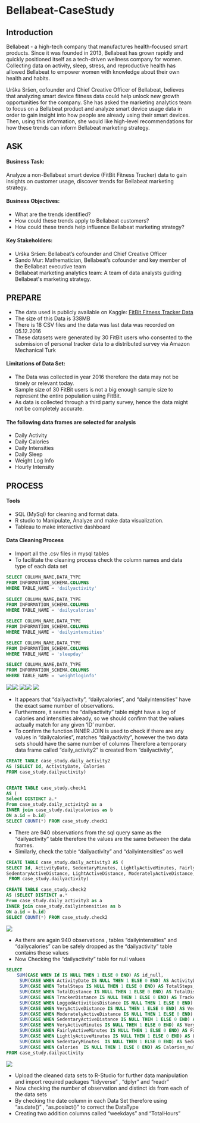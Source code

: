 # Bellabeat-CaseStudy






## Introduction

Bellabeat - a high-tech company that manufactures health-focused smart products. Since it was founded in 2013, Bellabeat has grown rapidly and quickly positioned itself as a tech-driven wellness company for women. Collecting data on activity, sleep, stress, and reproductive health has allowed Bellabeat to empower women with knowledge about their own health and habits. 

Urška Sršen, cofounder and Chief Creative Officer of Bellabeat, believes that analyzing smart device fitness data could help unlock new growth opportunities for the company. She has asked the marketing analytics team to focus on a Bellabeat product and analyze smart device usage data in order to gain insight into how people are already using their smart devices. Then, using this information, she would like high-level recommendations for how these trends can inform Bellabeat marketing strategy.

## ASK
#### Business Task:

Analyze a non-Bellabeat smart device (FitBit Fitness Tracker) data to gain insights on customer usage, discover trends for Bellabeat marketing strategy.
#### Business Objectives:
*	What are the trends identified? 
*	How could these trends apply to Bellabeat customers? 
*	How could these trends help influence Bellabeat marketing strategy?
#### Key Stakeholders: 
*	Urška Sršen: Bellabeat’s cofounder and Chief Creative Officer
*	Sando Mur: Mathematician, Bellabeat’s cofounder and key member of the Bellabeat executive team
*	Bellabeat marketing analytics team: A team of data analysts guiding Bellabeat's marketing strategy.

## PREPARE
*	The data used is publicly available on Kaggle: [FitBit Fitness Tracker Data](https://www.kaggle.com/arashnic/fitbit) 
*	The size of this Data is 338MB
*	There is 18 CSV files and the data was last data was recorded on 05.12.2016
*	These datasets were generated by 30 FitBit users who consented to the submission of personal tracker data to a distributed survey via Amazon Mechanical Turk

#### Limitations of Data Set: 
*	The Data was collected in year 2016 therefore the data may not be timely or relevant today.
*	Sample size of 30 FitBit users is not a big enough sample size to represent the entire population using FitBit.
*	As data is collected through a third party survey, hence the data might not be completely accurate. 

 #### The following data frames are selected for analysis
*	Daily Activity
*	Daily Calories
*	Daily Intensities
*	Daily Sleep
*	Weight Log Info
*	Hourly Intensity

## PROCESS

#### Tools
*	SQL (MySql) for cleaning and format data.
*	R studio to Manipulate, Analyze and make data visualization.
*	Tableau to make interactive dashboard
#### Data Cleaning Process
*	Import all the .csv files in mysql tables
*	To facilitate the cleaning process check the column names and data type of each data set

```sql
SELECT COLUMN_NAME,DATA_TYPE
FROM INFORMATION_SCHEMA.COLUMNS
WHERE TABLE_NAME = 'dailyactivity'
  
SELECT COLUMN_NAME,DATA_TYPE
FROM INFORMATION_SCHEMA.COLUMNS
WHERE TABLE_NAME = 'dailycalories'

SELECT COLUMN_NAME,DATA_TYPE
FROM INFORMATION_SCHEMA.COLUMNS
WHERE TABLE_NAME = 'dailyintensities'

SELECT COLUMN_NAME,DATA_TYPE
FROM INFORMATION_SCHEMA.COLUMNS
WHERE TABLE_NAME = 'sleepday'

SELECT COLUMN_NAME,DATA_TYPE
FROM INFORMATION_SCHEMA.COLUMNS
WHERE TABLE_NAME = 'weightloginfo'
```
![](https://github.com/Ritik-Singh23/images/blob/main/Capture.PNG)![](https://github.com/Ritik-Singh23/images/blob/main/Capture1.PNG)
![](https://github.com/Ritik-Singh23/images/blob/main/Capture2.PNG)![](https://github.com/Ritik-Singh23/images/blob/main/Capture3.PNG)
![](https://github.com/Ritik-Singh23/images/blob/main/Capture4.PNG)

*	It appears that “dailyactivity”, “dailycalories”, and “dailyintensities” have the exact same number of observations.
*	Furthermore, it seems the “dailyactivity” table might have a log of calories and intensities already, so we should confirm that the values actually match for any given ‘ID’ number.
*	To confirm the function INNER JOIN is used to check if there are any values in “dailycalories”, matches “dailyactivity”, however the two data sets should have the same number of columns Therefore a temporary data frame called “daily_activity2” is created from “dailyactivity”,

```sql
CREATE TABLE case_study.daily_activity2 
AS (SELECT Id, ActivityDate, Calories 
FROM case_study.dailyactivity)


CREATE TABLE case_study.check1
AS (
Select DISTINCT a.*
From case_study.daily_activity2 as a
INNER join case_study.dailycalories as b
ON a.id = b.id) 
SELECT COUNT(*) FROM case_study.check1
```
*	There are 940 observations from the sql query same as the “dailyactivity” table therefore  the values are the same between the data frames.
*	Similarly, check the table “dailyactivity” and “dailyintensities” as well

```sql
CREATE TABLE case_study.daily_activity3 AS (
SELECT Id, ActivityDate, SedentaryMinutes, LightlyActiveMinutes, FairlyActiveMinutes, VeryActiveMinutes,
SedentaryActiveDistance, LightActiveDistance, ModeratelyActiveDistance, VeryActiveDistance
 FROM case_study.dailyactivity)

CREATE TABLE case_study.check2
AS (SELECT DISTINCT a.*
From case_study.daily_activity3 as a
INNER join case_study.dailyintensities as b
ON a.id = b.id) 
SELECT COUNT(*) FROM case_study.check2
```
![](https://github.com/Ritik-Singh23/images/blob/main/Capture5.PNG)

*	As there are again 940 observations , tables “dailyintensities”  and “dailycalories” can be safely dropped as the “dailyactivity” table contains these values 
*	Now Checking the “dailyactivity” table for null values

```sql
SELECT
    SUM(CASE WHEN Id IS NULL THEN 1 ELSE 0 END) AS id_null,
     SUM(CASE WHEN ActivityDate IS NULL THEN 1 ELSE 0 END) AS ActivityDate_null,
     SUM(CASE WHEN TotalSteps IS NULL THEN 1 ELSE 0 END) AS TotalSteps_null,
     SUM(CASE WHEN TotalDistance IS NULL THEN 1 ELSE 0 END) AS TotalDistance_null,
     SUM(CASE WHEN TrackerDistance IS NULL THEN 1 ELSE 0 END) AS TrackerDistance_null,
     SUM(CASE WHEN LoggedActivitiesDistance IS NULL THEN 1 ELSE 0 END) AS LoggedActivitiesDistance_null,
     SUM(CASE WHEN VeryActiveDistance IS NULL THEN 1 ELSE 0 END) AS VeryActiveDistance_null,
     SUM(CASE WHEN ModeratelyActiveDistance IS NULL THEN 1 ELSE 0 END) AS LightActiveDistance_null,
     SUM(CASE WHEN SedentaryActiveDistance IS NULL THEN 1 ELSE 0 END) AS SedentaryActiveDistance_null,
     SUM(CASE WHEN VeryActiveMinutes IS NULL THEN 1 ELSE 0 END) AS VeryActiveMinutes_null,
     SUM(CASE WHEN FairlyActiveMinutes IS NULL THEN 1 ELSE 0 END) AS FairlyActiveMinutes_null,
     SUM(CASE WHEN LightlyActiveMinutes IS NULL THEN 1 ELSE 0 END) AS LightlyActiveMinutes_null,
     SUM(CASE WHEN SedentaryMinutes  IS NULL THEN 1 ELSE 0 END) AS SedentaryMinutes_null,
     SUM(CASE WHEN Calories  IS NULL THEN 1 ELSE 0 END) AS Calories_null
FROM case_study.dailyactivity
```
![](https://github.com/Ritik-Singh23/images/blob/main/Capture6.PNG)

*	Upload the cleaned data sets to R-Studio for further data manipulation and import required packages “tidyverse” , “dplyr” and “readr”
*	Now checking the number of observation and distinct ids from each of the data sets
*	By checking the date column in each Data Set therefore using “as.date()” , “as.posixct()” to correct the DataType
*	Creating two addition columns called “weekdays” and “TotalHours” 
